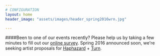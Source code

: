```yaml
---
# CONFIGURATION
layout: home
header_image: "assets/images/header_spring2016wrn.jpg"

---
```

####Been to one of our events recently? Please help us by taking a few minutes to fill out our <a href="http://research.audiencesurveys.org/s.asp?k=144976563660" target="_blank">online survey</a>. Spring 2016 announced soon, we're seeking artist proposals for [Haphazard](/hab/haphazard) + [Turn](/hab/turn).
